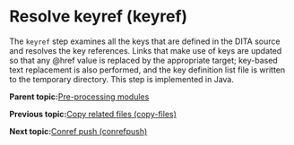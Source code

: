# Resolve keyref \(keyref\)

The `keyref` step examines all the keys that are defined in the DITA source and resolves the key references. Links that make use of keys are updated so that any @href value is replaced by the appropriate target; key-based text replacement is also performed, and the key definition list file is written to the temporary directory. This step is implemented in Java.

**Parent topic:**[Pre-processing modules](../dev_ref/DITA-OTPreprocess.md)

**Previous topic:**[Copy related files \(copy-files\)](../dev_ref/preprocess-copyfiles.md)

**Next topic:**[Conref push \(conrefpush\)](../dev_ref/preprocess-conrefpush.md)

